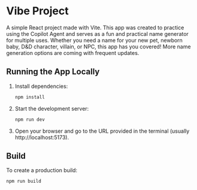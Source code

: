 # Vibe Project

A simple React project made with Vite. This app was created to practice using the Copilot Agent and serves as a fun and practical name generator for multiple uses. Whether you need a name for your new pet, newborn baby, D&D character, villain, or NPC, this app has you covered! More name generation options are coming with frequent updates.

## Running the App Locally

1. Install dependencies:
   ```bash
   npm install
   ```
2. Start the development server:
   ```bash
   npm run dev
   ```
3. Open your browser and go to the URL provided in the terminal (usually http://localhost:5173).

## Build

To create a production build:
```bash
npm run build
```
